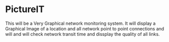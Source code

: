 # PictureIT

This will be a Very Graphical network monitoring system. It will display a Graphical Image of a location and all network point to point connections and will
and will check network transit time and dissplay the quality of all links.
